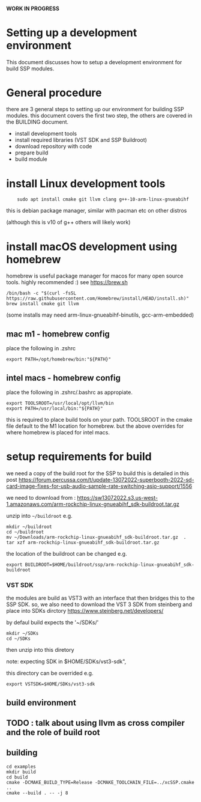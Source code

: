 #### WORK IN PROGRESS ### 


# Setting up a development environment

This document discusses how to setup a development environment for build SSP modules.



# General procedure

there are 3 general steps to setting up our environment for building SSP modules.
this document covers the first two step, the others are covered in the BUILDING document.


- install development tools 
- install required libraries (VST SDK and SSP Buildroot)
- download repository with code
- prepare build
- build module


# install Linux development tools 
```
    sudo apt install cmake git llvm clang g++-10-arm-linux-gnueabihf 
```
this is debian package manager, similar with pacman etc on other distros

(although this is v10 of g++ others will likely work)


# install macOS development using homebrew
homebrew is useful package manager for macos for many open source tools.
highly recommended :)  see https://brew.sh



```
/bin/bash -c "$(curl -fsSL https://raw.githubusercontent.com/Homebrew/install/HEAD/install.sh)"
brew install cmake git llvm 

```
(some installs may need arm-linux-gnueabihf-binutils, gcc-arm-embedded)


## mac m1 - homebrew config
place the following in .zshrc
```
export PATH=/opt/homebrew/bin:"${PATH}"
```

## intel macs - homebrew config 
place the following in .zshrc/.bashrc as appropiate.


```
export TOOLSROOT=/usr/local/opt/llvm/bin
export PATH=/usr/local/bin:"${PATH}"
```

this is required to place build tools on your path.
TOOLSROOT in the cmake file default to the M1 location for homebrew.
but the above overrides for where homebrew is placed for intel macs.



# setup requirements for build

we need a copy of the build root for the SSP to build
this is detailed in this post
https://forum.percussa.com/t/update-13072022-superbooth-2022-sd-card-image-fixes-for-usb-audio-sample-rate-switching-asio-support/1556

we need to download from :
https://sw13072022.s3.us-west-1.amazonaws.com/arm-rockchip-linux-gnueabihf_sdk-buildroot.tar.gz

unzip into `~/buildroot` e.g.

```
mkdir ~/buildroot
cd ~/buildroot
mv ~/Downloads/arm-rockchip-linux-gnueabihf_sdk-buildroot.tar.gz  .
tar xzf arm-rockchip-linux-gnueabihf_sdk-buildroot.tar.gz
```

the location of the buildroot can be changed e.g.
```
export BUILDROOT=$HOME/buildroot/ssp/arm-rockchip-linux-gnueabihf_sdk-buildroot
```

### VST SDK

the modules are build as VST3 with an interface that then bridges this to the SSP SDK.
so, we also need to download the VST 3 SDK from steinberg and place into SDKs dirctory
https://www.steinberg.net/developers/


by defaul build expects the '~/SDKs/'
```
mkdir ~/SDKs
cd ~/SDKs
```
then unzip into this diretory

note: expecting SDK in $HOME/SDKs/vst3-sdk", 

this directory can be overrided e.g. 
```
export VSTSDK=$HOME/SDKs/vst3-sdk
```

## build environment 

## TODO : talk about using llvm as cross compiler and the role of build root ## 


## building 

```
cd examples
mkdir build 
cd build 
cmake -DCMAKE_BUILD_TYPE=Release -DCMAKE_TOOLCHAIN_FILE=../xcSSP.cmake .. 
cmake --build . -- -j 8 
```






